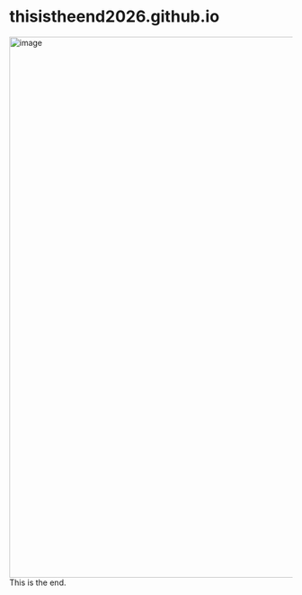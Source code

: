 # thisistheend2026.github.io
<img width="640" height="960" alt="image" src="https://github.com/user-attachments/assets/73adf7e1-f4b2-4bde-af35-8b0d4743bb90" />
This is the end.
